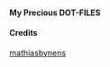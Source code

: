 #### My Precious DOT-FILES

#### Credits

[mathiasbynens](https://github.com/mathiasbynens/dotfiles/)
